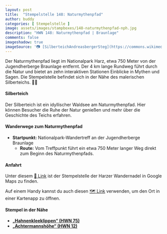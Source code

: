 ```yaml
---
layout: post
title:  "Stempelstelle 148: Naturmythenpfad"
author: buddy
categories: [ Stempelstelle ]
image: assets/images/stampboxes/148-naturmythenpfad-nph.jpg
description: "HWN 148: Naturmythenpfad | Braunlage"
comments: false
imageshadow: true
imageSource: '📷 [SilberteichAndreasbergerSteg](https://commons.wikimedia.org/wiki/File:SilberteichAndreasbergerSteg.jpg) von <a href="//commons.wikimedia.org/wiki/User:Kassandro" title="User:Kassandro">Kassandro</a> unter Lizenz [CC BY-SA 3.0](https://creativecommons.org/licenses/by-sa/3.0)'
---
```


Der Naturmythenpfad liegt im Nationalpark Harz, etwa 750 Meter von der Jugendherberge Braunlage entfernt. Der 4 km lange Rundweg führt durch die Natur und bietet an zehn interaktiven Stationen Einblicke in Mythen und Sagen. Die Stempelstelle befindet sich in der Nähe des malerischen Silberteichs. 🌲🦉

#### Silberteich

Der Silberteich ist ein idyllischer Waldsee am Naturmythenpfad. Hier können Besucher die Ruhe der Natur genießen und mehr über die Geschichte des Teichs erfahren.

#### Wanderwege zum Naturmythenpfad

- **Startpunkt:** Nationalpark-Wandertreff an der Jugendherberge Braunlage
  - **Route:** Vom Treffpunkt führt ein etwa 750 Meter langer Weg direkt zum Beginn des Naturmythenpfads.

#### Anfahrt

Unter diesem [📍 Link](https://www.google.com/maps/dir/?api=1&origin=&destination=51.72311%2C%2010.58188) ist der Stempelstelle der Harzer Wandernadel in Google Maps zu finden.

<div class="android-only">
  Auf einem Handy kannst du auch diesen 
  <a href="geo:51.72311,10.58188">🗺️ Link</a> 
  verwenden, um den Ort in einer Kartenapp zu öffnen.
  <p></p>
</div>

#### Stempel in der Nähe

- [**„Hahnenkleeklippen“ (HWN 75)**](/stempelstelle-75-hahnenkleeklippen)
- [**„Achtermannshöhe“ (HWN 12)**](/stempelstelle-12-achtermannshoehe)
